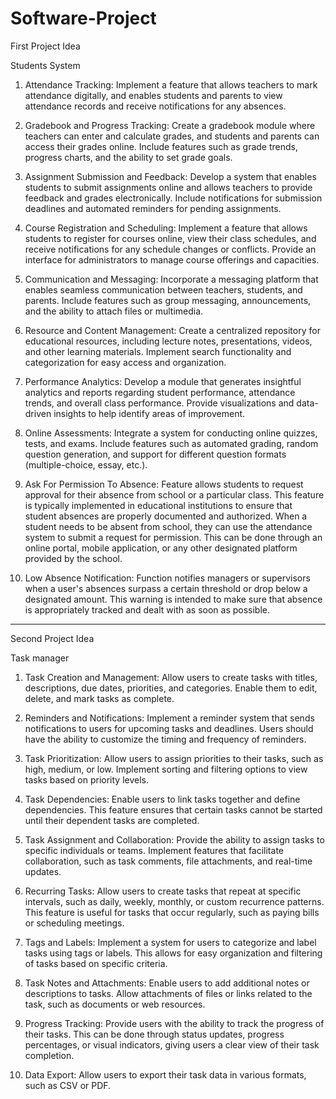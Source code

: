 # Software-Project

First Project Idea

Students System 

1. Attendance Tracking: Implement a feature that allows teachers to mark attendance digitally, and enables students and parents to view attendance records and receive notifications for any absences.

2. Gradebook and Progress Tracking: Create a gradebook module where teachers can enter and calculate grades, and students and parents can access their grades online. Include features such as grade trends, progress charts, and the ability to set grade goals.

3. Assignment Submission and Feedback: Develop a system that enables students to submit assignments online and allows teachers to provide feedback and grades electronically. Include notifications for submission deadlines and automated reminders for pending assignments.

4. Course Registration and Scheduling: Implement a feature that allows students to register for courses online, view their class schedules, and receive notifications for any schedule changes or conflicts. Provide an interface for administrators to manage course offerings and capacities.

5. Communication and Messaging: Incorporate a messaging platform that enables seamless communication between teachers, students, and parents. Include features such as group messaging, announcements, and the ability to attach files or multimedia.

6. Resource and Content Management: Create a centralized repository for educational resources, including lecture notes, presentations, videos, and other learning materials. Implement search functionality and categorization for easy access and organization.

7. Performance Analytics: Develop a module that generates insightful analytics and reports regarding student performance, attendance trends, and overall class performance. Provide visualizations and data-driven insights to help identify areas of improvement.

8. Online Assessments: Integrate a system for conducting online quizzes, tests, and exams. Include features such as automated grading, random question generation, and support for different question formats (multiple-choice, essay, etc.).

9. Ask For Permission To Absence: Feature allows students to request approval for their absence from school or a particular class. This feature is typically implemented in educational institutions to ensure that student absences are properly documented and authorized. When a student needs to be absent from school, they can use the attendance system to submit a request for permission. This can be done through an online portal, mobile application, or any other designated platform provided by the school.

10. Low Absence Notification: Function notifies managers or supervisors when a user's absences surpass a certain threshold or drop below a designated amount. This warning is intended to make sure that absence is appropriately tracked and dealt with as soon as possible.
    
-------------------------------------------------------------------------------------------------------------------------------------------------------------

Second Project Idea

Task manager 

1. Task Creation and Management: Allow users to create tasks with titles, descriptions, due dates, priorities, and categories. Enable them to edit, delete, and mark tasks as complete.

2. Reminders and Notifications: Implement a reminder system that sends notifications to users for upcoming tasks and deadlines. Users should have the ability to customize the timing and frequency of reminders.

3. Task Prioritization: Allow users to assign priorities to their tasks, such as high, medium, or low. Implement sorting and filtering options to view tasks based on priority levels.

4. Task Dependencies: Enable users to link tasks together and define dependencies. This feature ensures that certain tasks cannot be started until their dependent tasks are completed.

5. Task Assignment and Collaboration: Provide the ability to assign tasks to specific individuals or teams. Implement features that facilitate collaboration, such as task comments, file attachments, and real-time updates.

6. Recurring Tasks: Allow users to create tasks that repeat at specific intervals, such as daily, weekly, monthly, or custom recurrence patterns. This feature is useful for tasks that occur regularly, such as paying bills or scheduling meetings.

7. Tags and Labels: Implement a system for users to categorize and label tasks using tags or labels. This allows for easy organization and filtering of tasks based on specific criteria.

8. Task Notes and Attachments: Enable users to add additional notes or descriptions to tasks. Allow attachments of files or links related to the task, such as documents or web resources.

9. Progress Tracking: Provide users with the ability to track the progress of their tasks. This can be done through status updates, progress percentages, or visual indicators, giving users a clear view of their task completion.

10. Data Export: Allow users to export their task data in various formats, such as CSV or PDF.
